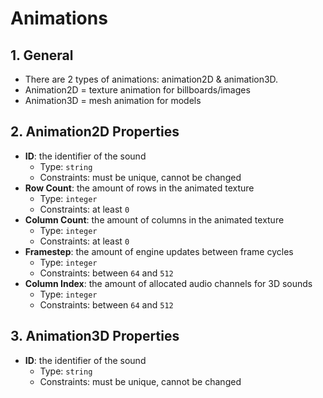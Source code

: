 # Animations

## 1. General

- There are 2 types of animations: animation2D & animation3D.
- Animation2D = texture animation for billboards/images
- Animation3D = mesh animation for models

## 2. Animation2D Properties

- **ID**: the identifier of the sound
  - Type: `string`
  - Constraints: must be unique, cannot be changed
- **Row Count**: the amount of rows in the animated texture
  - Type: `integer`
  - Constraints: at least `0`
- **Column Count**: the amount of columns in the animated texture
  - Type: `integer`
  - Constraints: at least `0`
- **Framestep**: the amount of engine updates between frame cycles
  - Type: `integer`
  - Constraints: between `64` and `512`
- **Column Index**: the amount of allocated audio channels for 3D sounds
  - Type: `integer`
  - Constraints: between `64` and `512`

## 3. Animation3D Properties

- **ID**: the identifier of the sound
  - Type: `string`
  - Constraints: must be unique, cannot be changed
